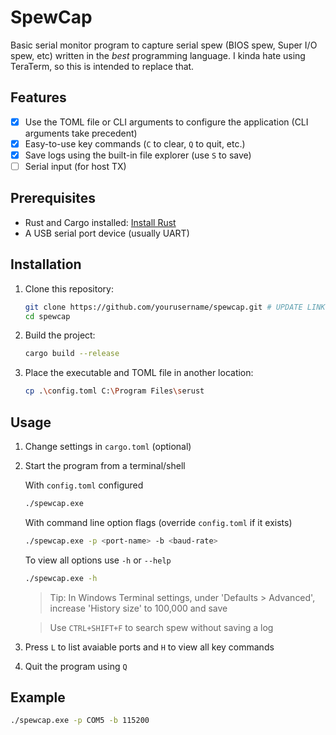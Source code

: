 # SpewCap

Basic serial monitor program to capture serial spew (BIOS spew, Super I/O spew, etc) written in the *best* programming language. I kinda hate using TeraTerm, so this is intended to replace that.

## Features

- [x] Use the TOML file or CLI arguments to configure the application (CLI arguments take precedent)
- [x] Easy-to-use key commands (`C` to clear, `Q` to quit, etc.)
- [x] Save logs using the built-in file explorer (use `S` to save)
- [ ] Serial input (for host TX)

## Prerequisites

- Rust and Cargo installed: [Install Rust](https://www.rust-lang.org/tools/install)
- A USB serial port device (usually UART)

## Installation

1. Clone this repository:
    ```sh
    git clone https://github.com/yourusername/spewcap.git # UPDATE LINK!
    cd spewcap
    ```

2. Build the project:
    ```sh
    cargo build --release
    ```

3. Place the executable and TOML file in another location:
    ```sh
    cp .\config.toml C:\Program Files\serust
    ```

## Usage

1. Change settings in `cargo.toml` (optional)

2. Start the program from a terminal/shell

    With `config.toml` configured

    ```sh
    ./spewcap.exe
    ```

    With command line option flags (override `config.toml` if it exists)

    ```sh
    ./spewcap.exe -p <port-name> -b <baud-rate>
    ```

    To view all options use `-h` or `--help`

    ```sh
    ./spewcap.exe -h
    ```
    > Tip: In Windows Terminal settings, under 'Defaults > Advanced', increase 'History size' to 100,000 and save

    > Use `CTRL+SHIFT+F` to search spew without saving a log

3. Press `L` to list avaiable ports and `H` to view all key commands

4. Quit the program using `Q`

## Example

```sh
./spewcap.exe -p COM5 -b 115200
```
